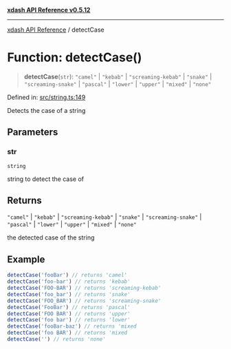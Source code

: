 [**xdash API Reference v0.5.12**](index.md)

***

[xdash API Reference](/xdash/api/index.md) / detectCase

# Function: detectCase()

> **detectCase**(`str`): `"camel"` \| `"kebab"` \| `"screaming-kebab"` \| `"snake"` \| `"screaming-snake"` \| `"pascal"` \| `"lower"` \| `"upper"` \| `"mixed"` \| `"none"`

Defined in: [src/string.ts:149](https://github.com/shtse8/xdash/blob/ed88c6e7ad3be9e5e1e06776f9ca07ed27d97c13/src/string.ts#L149)

Detects the case of a string

## Parameters

### str

`string`

string to detect the case of

## Returns

`"camel"` \| `"kebab"` \| `"screaming-kebab"` \| `"snake"` \| `"screaming-snake"` \| `"pascal"` \| `"lower"` \| `"upper"` \| `"mixed"` \| `"none"`

the detected case of the string

## Example

```ts
detectCase('fooBar') // returns 'camel'
detectCase('foo-bar') // returns 'kebab'
detectCase('FOO-BAR') // returns 'screaming-kebab'
detectCase('foo_bar') // returns 'snake'
detectCase('FOO_BAR') // returns 'screaming-snake'
detectCase('FooBar') // returns 'pascal'
detectCase('FOO BAR') // returns 'upper'
detectCase('foo bar') // returns 'lower'
detectCase('fooBar-baz') // returns 'mixed
detectCase('foo BAR') // returns 'mixed
detectCase('') // returns 'none'
```
